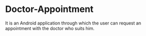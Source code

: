 # Doctor-Appointment 
It is an Android application through which the user can request an appointment with the doctor who suits him.

